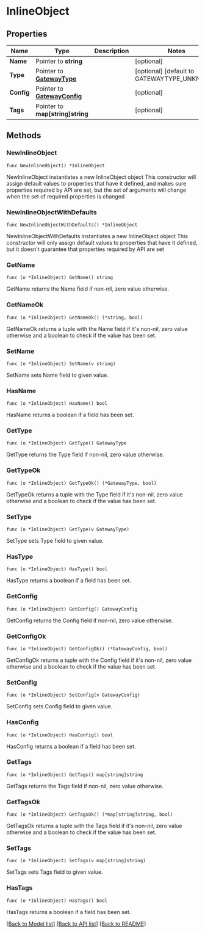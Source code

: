 # InlineObject

## Properties

Name | Type | Description | Notes
------------ | ------------- | ------------- | -------------
**Name** | Pointer to **string** |  | [optional] 
**Type** | Pointer to [**GatewayType**](GatewayType.md) |  | [optional] [default to GATEWAYTYPE_UNKNOWN]
**Config** | Pointer to [**GatewayConfig**](GatewayConfig.md) |  | [optional] 
**Tags** | Pointer to **map[string]string** |  | [optional] 

## Methods

### NewInlineObject

`func NewInlineObject() *InlineObject`

NewInlineObject instantiates a new InlineObject object
This constructor will assign default values to properties that have it defined,
and makes sure properties required by API are set, but the set of arguments
will change when the set of required properties is changed

### NewInlineObjectWithDefaults

`func NewInlineObjectWithDefaults() *InlineObject`

NewInlineObjectWithDefaults instantiates a new InlineObject object
This constructor will only assign default values to properties that have it defined,
but it doesn't guarantee that properties required by API are set

### GetName

`func (o *InlineObject) GetName() string`

GetName returns the Name field if non-nil, zero value otherwise.

### GetNameOk

`func (o *InlineObject) GetNameOk() (*string, bool)`

GetNameOk returns a tuple with the Name field if it's non-nil, zero value otherwise
and a boolean to check if the value has been set.

### SetName

`func (o *InlineObject) SetName(v string)`

SetName sets Name field to given value.

### HasName

`func (o *InlineObject) HasName() bool`

HasName returns a boolean if a field has been set.

### GetType

`func (o *InlineObject) GetType() GatewayType`

GetType returns the Type field if non-nil, zero value otherwise.

### GetTypeOk

`func (o *InlineObject) GetTypeOk() (*GatewayType, bool)`

GetTypeOk returns a tuple with the Type field if it's non-nil, zero value otherwise
and a boolean to check if the value has been set.

### SetType

`func (o *InlineObject) SetType(v GatewayType)`

SetType sets Type field to given value.

### HasType

`func (o *InlineObject) HasType() bool`

HasType returns a boolean if a field has been set.

### GetConfig

`func (o *InlineObject) GetConfig() GatewayConfig`

GetConfig returns the Config field if non-nil, zero value otherwise.

### GetConfigOk

`func (o *InlineObject) GetConfigOk() (*GatewayConfig, bool)`

GetConfigOk returns a tuple with the Config field if it's non-nil, zero value otherwise
and a boolean to check if the value has been set.

### SetConfig

`func (o *InlineObject) SetConfig(v GatewayConfig)`

SetConfig sets Config field to given value.

### HasConfig

`func (o *InlineObject) HasConfig() bool`

HasConfig returns a boolean if a field has been set.

### GetTags

`func (o *InlineObject) GetTags() map[string]string`

GetTags returns the Tags field if non-nil, zero value otherwise.

### GetTagsOk

`func (o *InlineObject) GetTagsOk() (*map[string]string, bool)`

GetTagsOk returns a tuple with the Tags field if it's non-nil, zero value otherwise
and a boolean to check if the value has been set.

### SetTags

`func (o *InlineObject) SetTags(v map[string]string)`

SetTags sets Tags field to given value.

### HasTags

`func (o *InlineObject) HasTags() bool`

HasTags returns a boolean if a field has been set.


[[Back to Model list]](../README.md#documentation-for-models) [[Back to API list]](../README.md#documentation-for-api-endpoints) [[Back to README]](../README.md)


